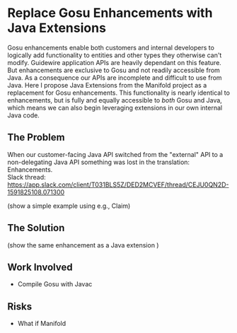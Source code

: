 # Replace Gosu Enhancements with Java Extensions

Gosu enhancements enable both customers and internal developers to logically add functionality to entities and other
types they otherwise can't modify. Guidewire application APIs are heavily dependant on this feature.  But enhancements
are exclusive to Gosu and not readily accessible from Java. As a consequence our APIs are incomplete and difficult to
use from Java. Here I propose Java Extensions from the Manifold project as a replacement for Gosu enhancements. This
functionality is nearly identical to enhancements, but is fully and equally accessible to *both* Gosu and Java, which
means we can also begin leveraging extensions in our own internal Java code.

## The Problem

When our customer-facing Java API switched from the "external" API to a non-delegating Java API something was lost in
the translation: Enhancements.    
Slack thread: https://app.slack.com/client/T031BLS5Z/DED2MCVEF/thread/CEJU0QN2D-1591825108.071300

(show a simple example using e.g., Claim)

## The Solution

(show the same enhancement as a Java extension )

## Work Involved

- Compile Gosu with Javac 

## Risks

- What if Manifold 